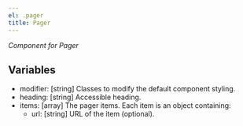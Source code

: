 ```yaml
---
el: .pager
title: Pager
---
```

_Component for Pager_

## Variables
  * modifier: [string] Classes to modify the default component styling.
  * heading: [string] Accessible heading.
  * items: [array] The pager items. Each item is an object containing:
    * url: [string] URL of the item (optional).
